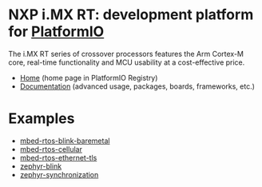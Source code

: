 
# NXP i.MX RT: development platform for [PlatformIO](https://platformio.org)

The i.MX RT series of crossover processors features the Arm Cortex-M core, real-time functionality and MCU usability at a cost-effective price.

* [Home](https://platformio.org/platforms/nxpimxrt) (home page in PlatformIO Registry)
* [Documentation](https://docs.platformio.org/page/platforms/nxpimxrt.html) (advanced usage, packages, boards, frameworks, etc.)

# Examples

* [mbed-rtos-blink-baremetal](https://github.com/platformio/platform-nxpimxrt/tree/master/examples/mbed-rtos-blink-baremetal)
* [mbed-rtos-cellular](https://github.com/platformio/platform-nxpimxrt/tree/master/examples/mbed-rtos-cellular)
* [mbed-rtos-ethernet-tls](https://github.com/platformio/platform-nxpimxrt/tree/master/examples/mbed-rtos-ethernet-tls)
* [zephyr-blink](https://github.com/platformio/platform-nxpimxrt/tree/master/examples/zephyr-blink)
* [zephyr-synchronization](https://github.com/platformio/platform-nxpimxrt/tree/master/examples/zephyr-synchronization)
